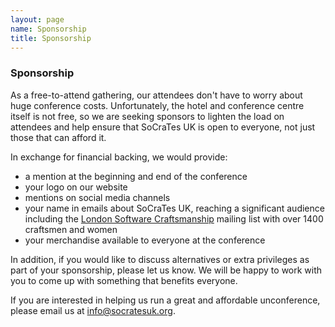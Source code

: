 ```yaml
---
layout: page
name: Sponsorship
title: Sponsorship
---
```


### Sponsorship

As a free-to-attend gathering, our attendees don't have to worry about huge conference costs. Unfortunately, the hotel and conference centre itself is not free, so we are seeking sponsors to lighten the load on attendees and help ensure that SoCraTes UK is open to everyone, not just those that can afford it.

In exchange for financial backing, we would provide:

- a mention at the beginning and end of the conference
- your logo on our website
- mentions on social media channels
- your name in emails about SoCraTes UK, reaching a significant audience including the [London Software Craftsmanship][London Software Craftsmanship Community] mailing list with over 1400 craftsmen and women
- your merchandise available to everyone at the conference

In addition, if you would like to discuss alternatives or extra privileges as part of your sponsorship, please let us know. We will be happy to work with you to come up with something that benefits everyone.

If you are interested in helping us run a great and affordable unconference, please email us at [info@socratesuk.org][info@socratesuk.org].

[London Software Craftsmanship Community]: http://londonswcraft.com/
[info@socratesuk.org]: mailto:info@socratesuk.org
